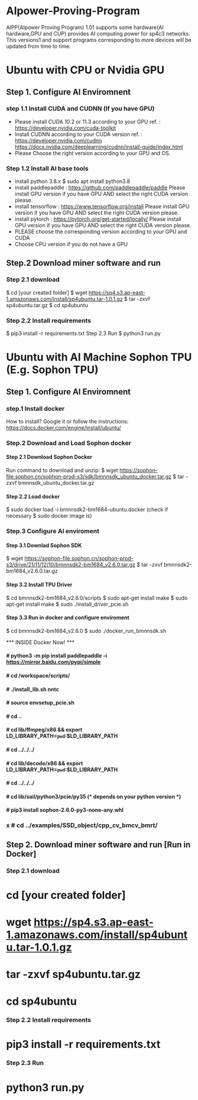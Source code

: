 # AIpower-Proving-Program
AIPP(AIpower Proving Program) 1.01 supports some hardware(AI hardware,GPU and CUP) provides AI computing power for sp4c3 networks. 
This versions1 and support programs corresponding to more devices will be updated from time to time.

# Ubuntu with CPU or Nvidia GPU
## Step 1. Configure AI Enviromnent
### step 1.1 Install CUDA and CUDNN (If you have GPU)
* Please install CUDA 10.2 or 11.3 according to your GPU
ref. : https://developer.nvidia.com/cuda-toolkit
* Install CUDNN according to your CUDA version
ref. : https://developer.nvidia.com/cudnn
https://docs.nvidia.com/deeplearning/cudnn/install-guide/index.html
* Please Choose the right version according to your GPU and OS.

### Step 1.2 Install AI base tools
* install python 3.8.x
$ sudo apt install python3.8
* install paddlepaddle : https://github.com/paddlepaddle/paddle
Please install GPU version if you have GPU
AND select the right CUDA version please.
* install tensorflow : https://www.tensorflow.org/install
Please install GPU version if you have GPU
AND select the right CUDA version please.
* install pytorch : https://pytorch.org/get-started/locally/
Please install GPU version if you have GPU
AND select the right CUDA version please.
* PLEASE choose the corresponding version according to your GPU and CUDA 
* Choose CPU version if you do not have a GPU

## Step.2 Download miner software and run

### Step 2.1 download 
$ cd [your created folder]
$ wget https://sp4.s3.ap-east-1.amazonaws.com/install/sp4ubuntu.tar-1.0.1.gz
$ tar -zxvf sp4ubuntu.tar.gz
$ cd sp4ubuntu

 
### Step 2.2 Install requirements
$ pip3 install -r requirements.txt 
Step 2.3 Run
$ python3 run.py



# Ubuntu with AI Machine Sophon TPU (E.g. Sophon TPU)
## Step 1. Configure AI Enviromnent
### step.1 Install docker 
How to install? Google it or follow the instructions:
 https://docs.docker.com/engine/install/ubuntu/

### Step.2 Download and Load Sophon docker
#### Step 2.1 Download Sophon Docker
Run command to download and unzip:
$ wget https://sophon-file.sophon.cn/sophon-prod-s3/sdk/bmnnsdk_ubuntu_docker.tar.gz
$ tar -zxvf bmnnsdk_ubuntu_docker.tar.gz
#### Step 2.2 Load docker
$ sudo docker load -i bmnnsdk2-bm1684-ubuntu.docker
(check if necessary $ sudo docker image ls)

### Step.3 Configure AI enviroment 
#### Step 3.1 Downlad Sophon SDK
$ wget https://sophon-file.sophon.cn/sophon-prod-s3/drive/21/11/12/10/bmnnsdk2-bm1684_v2.6.0.tar.gz
$ tar -zxvf bmnnsdk2-bm1684_v2.6.0.tar.gz

#### Step 3.2 Install TPU Driver
$ cd bmnnsdk2-bm1684_v2.6.0/scripts
$ sudo apt-get install make
$ sudo apt-get install make
$ sudo ./install_driver_pcie.sh

#### Step 3.3 Run in docker and configure enviroment
$ cd bmnnsdk2-bm1684_v2.6.0
$ sudo ./docker_run_bmnnsdk.sh

*** INSIDE Docker Now! ***
#### # python3 -m pip install paddlepaddle -i https://mirror.baidu.com/pypi/simple
#### # cd /workspace/scripts/
#### # ./install_lib.sh nntc
#### # source envsetup_pcie.sh
#### # cd ..
#### # cd lib/ffmpeg/x86 && export LD_LIBRARY_PATH=`pwd`:$LD_LIBRARY_PATH 
#### # cd ../../../
#### # cd lib/decode/x86 && export LD_LIBRARY_PATH=`pwd`:$LD_LIBRARY_PATH
#### # cd ../../../
#### # cd lib/sail/python3/pcie/py35 (* depends on your python version *)
#### # pip3 install sophon-2.6.0-py3-none-any.whl

### x # cd ../examples/SSD_object/cpp_cv_bmcv_bmrt/


## Step 2. Download miner software and run [Run in Docker]

### Step 2.1 download 
# cd [your created folder]
# wget https://sp4.s3.ap-east-1.amazonaws.com/install/sp4ubuntu.tar-1.0.1.gz
# tar -zxvf sp4ubuntu.tar.gz
# cd sp4ubuntu

 
### Step 2.2 Install requirements
# pip3 install -r requirements.txt 
### Step 2.3 Run
# python3 run.py
